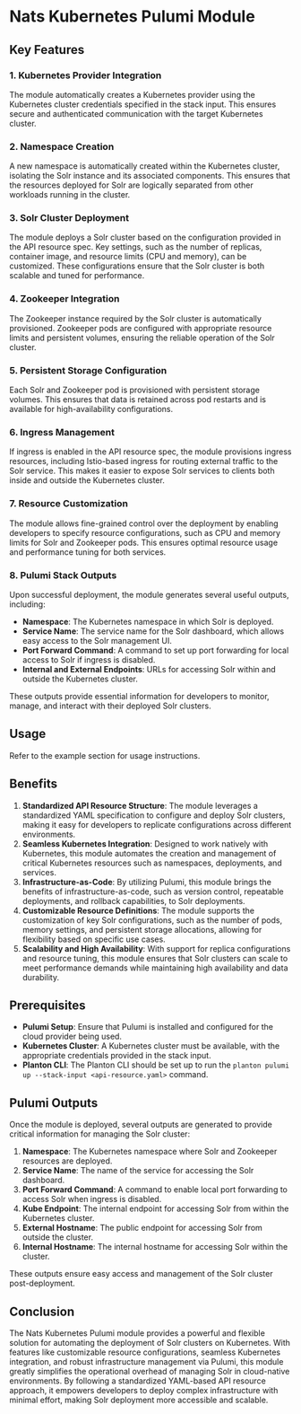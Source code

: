 # Nats Kubernetes Pulumi Module

## Key Features

### 1. **Kubernetes Provider Integration**
   The module automatically creates a Kubernetes provider using the Kubernetes cluster credentials specified in the stack input. This ensures secure and authenticated communication with the target Kubernetes cluster.

### 2. **Namespace Creation**
   A new namespace is automatically created within the Kubernetes cluster, isolating the Solr instance and its associated components. This ensures that the resources deployed for Solr are logically separated from other workloads running in the cluster.

### 3. **Solr Cluster Deployment**
   The module deploys a Solr cluster based on the configuration provided in the API resource spec. Key settings, such as the number of replicas, container image, and resource limits (CPU and memory), can be customized. These configurations ensure that the Solr cluster is both scalable and tuned for performance.

### 4. **Zookeeper Integration**
   The Zookeeper instance required by the Solr cluster is automatically provisioned. Zookeeper pods are configured with appropriate resource limits and persistent volumes, ensuring the reliable operation of the Solr cluster.

### 5. **Persistent Storage Configuration**
   Each Solr and Zookeeper pod is provisioned with persistent storage volumes. This ensures that data is retained across pod restarts and is available for high-availability configurations.

### 6. **Ingress Management**
   If ingress is enabled in the API resource spec, the module provisions ingress resources, including Istio-based ingress for routing external traffic to the Solr service. This makes it easier to expose Solr services to clients both inside and outside the Kubernetes cluster.

### 7. **Resource Customization**
   The module allows fine-grained control over the deployment by enabling developers to specify resource configurations, such as CPU and memory limits for Solr and Zookeeper pods. This ensures optimal resource usage and performance tuning for both services.

### 8. **Pulumi Stack Outputs**
   Upon successful deployment, the module generates several useful outputs, including:
   - **Namespace**: The Kubernetes namespace in which Solr is deployed.
   - **Service Name**: The service name for the Solr dashboard, which allows easy access to the Solr management UI.
   - **Port Forward Command**: A command to set up port forwarding for local access to Solr if ingress is disabled.
   - **Internal and External Endpoints**: URLs for accessing Solr within and outside the Kubernetes cluster.

These outputs provide essential information for developers to monitor, manage, and interact with their deployed Solr clusters.

## Usage

Refer to the example section for usage instructions.

## Benefits

1. **Standardized API Resource Structure**: The module leverages a standardized YAML specification to configure and deploy Solr clusters, making it easy for developers to replicate configurations across different environments.
2. **Seamless Kubernetes Integration**: Designed to work natively with Kubernetes, this module automates the creation and management of critical Kubernetes resources such as namespaces, deployments, and services.
3. **Infrastructure-as-Code**: By utilizing Pulumi, this module brings the benefits of infrastructure-as-code, such as version control, repeatable deployments, and rollback capabilities, to Solr deployments.
4. **Customizable Resource Definitions**: The module supports the customization of key Solr configurations, such as the number of pods, memory settings, and persistent storage allocations, allowing for flexibility based on specific use cases.
5. **Scalability and High Availability**: With support for replica configurations and resource tuning, this module ensures that Solr clusters can scale to meet performance demands while maintaining high availability and data durability.

## Prerequisites

- **Pulumi Setup**: Ensure that Pulumi is installed and configured for the cloud provider being used.
- **Kubernetes Cluster**: A Kubernetes cluster must be available, with the appropriate credentials provided in the stack input.
- **Planton CLI**: The Planton CLI should be set up to run the `planton pulumi up --stack-input <api-resource.yaml>` command.

## Pulumi Outputs

Once the module is deployed, several outputs are generated to provide critical information for managing the Solr cluster:

1. **Namespace**: The Kubernetes namespace where Solr and Zookeeper resources are deployed.
2. **Service Name**: The name of the service for accessing the Solr dashboard.
3. **Port Forward Command**: A command to enable local port forwarding to access Solr when ingress is disabled.
4. **Kube Endpoint**: The internal endpoint for accessing Solr from within the Kubernetes cluster.
5. **External Hostname**: The public endpoint for accessing Solr from outside the cluster.
6. **Internal Hostname**: The internal hostname for accessing Solr within the cluster.

These outputs ensure easy access and management of the Solr cluster post-deployment.

## Conclusion

The Nats Kubernetes Pulumi module provides a powerful and flexible solution for automating the deployment of Solr clusters on Kubernetes. With features like customizable resource configurations, seamless Kubernetes integration, and robust infrastructure management via Pulumi, this module greatly simplifies the operational overhead of managing Solr in cloud-native environments. By following a standardized YAML-based API resource approach, it empowers developers to deploy complex infrastructure with minimal effort, making Solr deployment more accessible and scalable.

